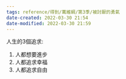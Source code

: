 ```yaml
---
tags: reference/得到/萬維綱/第3季/被討厭的勇氣  
date-created: 2022-03-30 21:54
date-modified: 2022-03-30 21:59
---
```


人生的3個追求:

1.  人都想要進步
2.  人都追求幸福
3.  人都追求自由